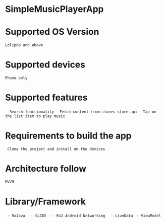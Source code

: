 # SimpleMusicPlayerApp


# Supported OS Version 
  ` Lolipop and above `

# Supported devices
  ` Phone only `
  
# Supported features
  ` - Search functionality `
  ` - Fetch content from itunes store api `
  ` - Tap on the list item to play music `

# Requirements to build the app
  ` Clone the project and install on the devices`
  
# Architecture follow
  ` MVVM `
  
 # Library/Framework
   `  - RxJava  `
   `  - GLIDE  `
   `  - Rx2 Android Networking  `
   `  - LiveData `
   `  - ViewModel `

